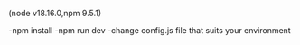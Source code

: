 (node v18.16.0,npm 9.5.1)

-npm install
-npm run dev
-change config.js file that suits your environment
